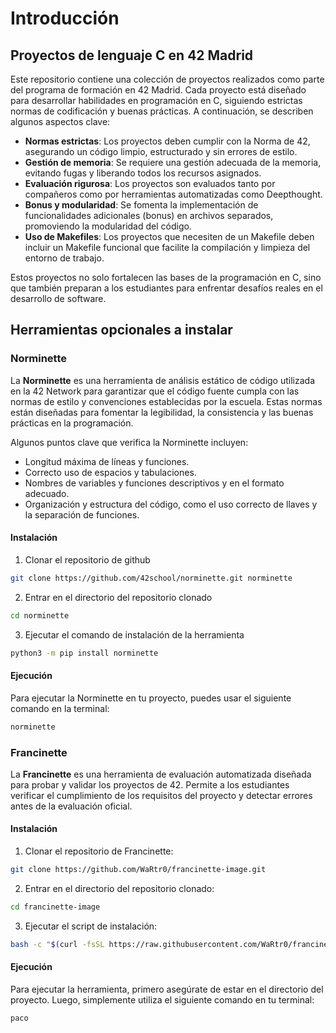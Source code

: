 # Introducción

## Proyectos de lenguaje C en 42 Madrid

Este repositorio contiene una colección de proyectos realizados como parte del programa de formación en 42 Madrid. Cada proyecto está diseñado para desarrollar habilidades en programación en C, siguiendo estrictas normas de codificación y buenas prácticas. A continuación, se describen algunos aspectos clave:

- **Normas estrictas**: Los proyectos deben cumplir con la Norma de 42, asegurando un código limpio, estructurado y sin errores de estilo.
- **Gestión de memoria**: Se requiere una gestión adecuada de la memoria, evitando fugas y liberando todos los recursos asignados.
- **Evaluación rigurosa**: Los proyectos son evaluados tanto por compañeros como por herramientas automatizadas como Deepthought.
- **Bonus y modularidad**: Se fomenta la implementación de funcionalidades adicionales (bonus) en archivos separados, promoviendo la modularidad del código.
- **Uso de Makefiles**: Los proyectos que necesiten de un Makefile deben incluir un Makefile funcional que facilite la compilación y limpieza del entorno de trabajo.

Estos proyectos no solo fortalecen las bases de la programación en C, sino que también preparan a los estudiantes para enfrentar desafíos reales en el desarrollo de software.

## Herramientas opcionales a instalar 

### Norminette

La **Norminette** es una herramienta de análisis estático de código utilizada en la 42 Network para garantizar que el código fuente cumpla con las normas de estilo y convenciones establecidas por la escuela. Estas normas están diseñadas para fomentar la legibilidad, la consistencia y las buenas prácticas en la programación.

Algunos puntos clave que verifica la Norminette incluyen:
- Longitud máxima de líneas y funciones.
- Correcto uso de espacios y tabulaciones.
- Nombres de variables y funciones descriptivos y en el formato adecuado.
- Organización y estructura del código, como el uso correcto de llaves y la separación de funciones.

#### Instalación

1. Clonar el repositorio de github
```bash
git clone https://github.com/42school/norminette.git norminette
```

2. Entrar en el directorio del repositorio clonado
```bash
cd norminette
```

3. Ejecutar el comando de instalación de la herramienta
```bash
python3 -m pip install norminette
```

#### Ejecución

Para ejecutar la Norminette en tu proyecto, puedes usar el siguiente comando en la terminal:

```bash
norminette
```

### Francinette

La **Francinette** es una herramienta de evaluación automatizada diseñada para probar y validar los proyectos de 42. Permite a los estudiantes verificar el cumplimiento de los requisitos del proyecto y detectar errores antes de la evaluación oficial.

#### Instalación

1. Clonar el repositorio de Francinette:
```bash
git clone https://github.com/WaRtr0/francinette-image.git
```

2. Entrar en el directorio del repositorio clonado:
```bash
cd francinette-image
```

3. Ejecutar el script de instalación:
```bash
bash -c "$(curl -fsSL https://raw.githubusercontent.com/WaRtr0/francinette-image/master/install.sh)"
```

#### Ejecución

Para ejecutar la herramienta, primero asegúrate de estar en el directorio del proyecto. Luego, simplemente utiliza el siguiente comando en tu terminal:

```bash
paco
```

